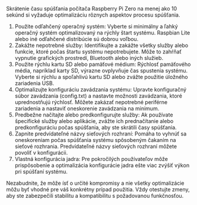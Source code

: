 Skrátenie času spúšťania počítača Raspberry Pi Zero na menej ako 10 sekúnd si vyžaduje optimalizáciu rôznych aspektov procesu spúšťania.

1. Použite odľahčený operačný systém: Vyberte si minimálny a ľahký operačný systém optimalizovaný na rýchly štart systému. Raspbian Lite alebo iné odľahčené distribúcie sú dobrou voľbou.
2. Zakážte nepotrebné služby: Identifikujte a zakážte všetky služby alebo funkcie, ktoré počas štartu systému nepotrebujete. Môže to zahŕňať vypnutie grafických prostredí, Bluetooth alebo iných služieb.
3. Použite rýchlu kartu SD alebo pamäťové médium: Rýchlosť pamäťového média, napríklad karty SD, výrazne ovplyvňuje čas spustenia systému. Vyberte si rýchlu a spoľahlivú kartu SD alebo zvážte použitie úložného zariadenia USB.
4. Optimalizujte konfiguráciu zavádzania systému: Upravte konfiguračný súbor zavádzania (config.txt) a nastavte možnosti zavádzania, ktoré uprednostňujú rýchlosť. Môžete zakázať nepotrebné periférne zariadenia a nastaviť oneskorenie zavádzania na minimum.
5. Predbežne načítajte alebo predkonfigurujte služby: Ak používate špecifické služby alebo aplikácie, zvážte ich prednačítanie alebo predkonfiguráciu počas spúšťania, aby ste skrátili časy spúšťania.
6. Zapnite predvídateľné názvy sieťových rozhraní: Pomáha to vyhnúť sa oneskoreniam počas spúšťania systému spôsobeným čakaním na sieťové rozhrania. Predvídateľné názvy sieťových rozhraní môžete povoliť v konfigurácii.
7. Vlastná konfigurácia jadra: Pre pokročilých používateľov môže prispôsobenie a optimalizácia konfigurácie jadra ešte viac zvýšiť výkon pri spúšťaní systému.

Nezabudnite, že môže ísť o určité kompromisy a nie všetky optimalizácie môžu byť vhodné pre váš konkrétny prípad použitia. Vždy otestujte zmeny, aby ste zabezpečili stabilitu a kompatibilitu s požadovanou funkčnosťou.